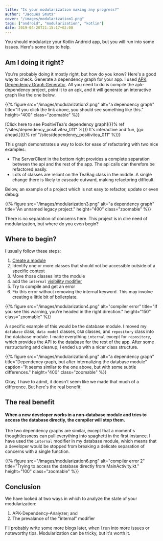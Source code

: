 ```yaml
---
title: "Is your modularization making any progress?"
author: "Jacques Smuts"
cover: "/images/modularization1.png"
tags: ["android", "modularization", "kotlin"]
date: 2019-04-20T21:15:17+02:00
---
```


You should modularize your Kotlin Android app, but you will run into some issues. Here's some tips to help.

<!--more-->


## Am I doing it right?

You're probably doing it mostly right, but how do you know? Here's a good way to check. Generate a dependency graph for your app. I used [APK Dependency Graph Generator](https://github.com/alexzaitsev/apk-dependency-graph). All you need to do is compile the apk-dependency project, point it to an apk, and it will generate an interactive graph like the one below.

{{% figure src="/images/modularization2.png" alt="a dependency graph" title="If you click the link above, you should see something like this." height="400" class="zoomable" %}}

[Click here to see PositiviTea's dependency graph]({{% ref "/sites/dependency_positivitea_011" %}}) It's interactive and fun, [go ahead.]({{% ref "/sites/dependency_positivitea_011" %}})

This graph demonstrates a way to look for ease of refactoring with two nice examples:

 - The ServerClient in the bottom right provides a complete separation between the api and the rest of the app. The api calls can therefore be refactored easily.
 - Lots of classes are reliant on the TeaBag class in the middle. A single change there is likely to cascade outward, making refactoring difficult.

Below, an example of a project which is not easy to refactor, update or even debug:

{{% figure src="/images/modularization3.png" alt="a dependency graph" title="An unnamed legacy project." height="400" class="zoomable" %}}

There is no separation of concerns here. This project is in dire need of modularization, but where do you even begin?

## Where to begin?

I usually follow these steps:

 1. [Create a module](https://developer.android.com/studio/projects/android-library)
 2. Identify one or more classes that should not be accessible outside of a specific context
 3. Move those classes into the module
 4. add the `internal` [visibility modifier](https://kotlinlang.org/docs/reference/visibility-modifiers.html)
 5. Try to compile and get an error
 6. Fix this error without removing the internal keyword. This may involve creating a little bit of boilerplate.

{{% figure src="/images/modularization4.png" alt="compiler error" title="If you see this warning, you're headed in the right direction." height="150" class="zoomable" %}}

A specific example of this would be the database module. I moved my `database` class, `data model` classes, `DAO` classes, and `repository` class into the database module. I made everything `internal` except for `repository`, which provides the API to the database for the rest of the app. After some restructuring and cleanup, I ended up with a nicer class structure.

{{% figure src="/images/modularization5.png" alt="a dependency graph" title="Dependency graph, but after internalizing the database module" caption="It seems similar to the one above, but with some subtle differences." height="400" class="zoomable" %}}

Okay, I have to admit, it doesn't seem like we made that much of a difference. But here's the real benefit:

## The real benefit

#### When a new developer works in a non-database module and tries to access the database directly, the compiler will stop them.

The two dependency graphs are similar, except that a moment's thoughtlessness can pull everything into spaghetti in the first instance. I have used the `internal` modifier in my database module, which means that a developer would be stopped from breaking a delicate separation of concerns with a single function.

{{% figure src="/images/modularization6.png" alt="compiler error 2" title="Trying to access the database directly from MainActivity.kt." height="100" class="zoomable" %}}

## Conclusion

We have looked at two ways in which to analyze the state of your modularization:

1. APK-Dependency-Analyzer; and
2. The prevalance of the "internal" modifier

I'll probably write some more blogs later, when I run into more issues or noteworthy tips. Modularization can be tricky, but it's worth it.
